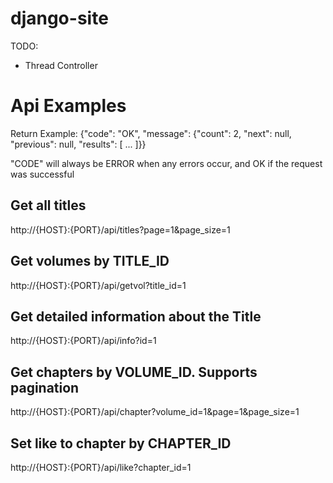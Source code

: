 # django-site

TODO:
- Thread Controller

# Api Examples

Return Example:
{"code": "OK", "message": {"count": 2, "next": null, "previous": null, "results": [ ... ]}}

"CODE" will always be ERROR when any errors occur, and OK if the request was successful

## Get all titles
http://{HOST}:{PORT}/api/titles?page=1&page_size=1

## Get volumes by TITLE_ID
http://{HOST}:{PORT}/api/getvol?title_id=1

## Get detailed information about the Title
http://{HOST}:{PORT}/api/info?id=1

## Get chapters by VOLUME_ID. Supports pagination
http://{HOST}:{PORT}/api/chapter?volume_id=1&page=1&page_size=1

## Set like to chapter by CHAPTER_ID
http://{HOST}:{PORT}/api/like?chapter_id=1
